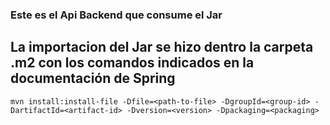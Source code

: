 ### Este es el Api Backend que consume el Jar

## La importacion del Jar se hizo dentro la carpeta .m2 con los comandos indicados en la documentación de Spring

    mvn install:install-file -Dfile=<path-to-file> -DgroupId=<group-id> -DartifactId=<artifact-id> -Dversion=<version> -Dpackaging=<packaging>


